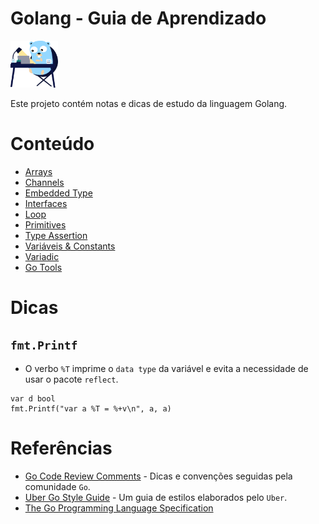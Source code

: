 # Golang - Guia de Aprendizado

<img src="./assets/desk.svg" alt="drawing" style="width:15%;"/>

Este projeto contém notas e dicas de estudo da linguagem Golang.

# Conteúdo

- [Arrays](./arrays/README.md)
- [Channels](./channels/README.md)
- [Embedded Type](./embedded_types/README.md)
- [Interfaces](./interfaces/README.md)
- [Loop](./loop/README.md)
- [Primitives](./primitives/README.md)
- [Type Assertion](./type_assertion/README.md)
- [Variáveis & Constants](./var_const/README.md)
- [Variadic](./variadic/README.md)
- [Go Tools](./go_tools/README.md)

# Dicas

## `fmt.Printf`

- O verbo `%T` imprime o `data type` da variável e evita a necessidade de usar o pacote `reflect`.

```golang
var d bool
fmt.Printf("var a %T = %+v\n", a, a)
```

# Referências

- [Go Code Review Comments](https://github.com/golang/go/wiki/CodeReviewComments) - Dicas e convenções seguidas pela comunidade `Go`.
- [Uber Go Style Guide](https://github.com/uber-go/guide/blob/master/style.md) - Um guia de estilos elaborados pelo `Uber`.
- [The Go Programming Language Specification](https://go.dev/ref/spec)
